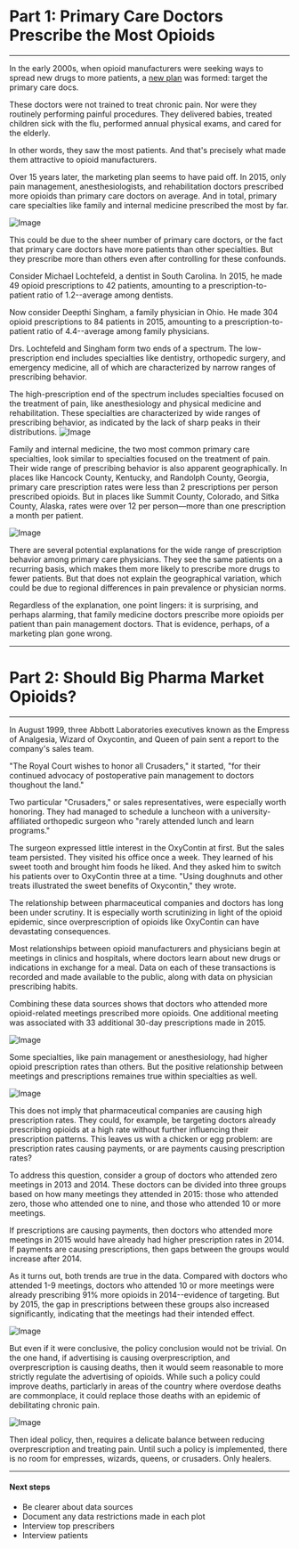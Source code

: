# Part 1: Primary Care Doctors Prescribe the Most Opioids
___

In the early 2000s, when opioid manufacturers were seeking ways to spread new drugs to more patients, a [new plan](http://ajph.aphapublications.org/doi/abs/10.2105/AJPH.2007.131714) was formed: target the primary care docs.

These doctors were not trained to treat chronic pain.  Nor were they routinely performing painful procedures.  They delivered babies, treated children sick with the flu, performed annual physical exams, and cared for the elderly.

In other words, they saw the most patients.  And that's precisely what made them attractive to opioid manufacturers.

Over 15 years later, the marketing plan seems to have paid off.  In 2015, only pain management, anesthesiologists, and rehabilitation doctors prescribed more opioids than primary care doctors on average.  And in total, primary care specialties like family and internal medicine prescribed the most by far.

![Image](plots/specialty_top10pre_total.png)

This could be due to the sheer number of primary care doctors, or the fact that primary care doctors have more patients than other specialties. But they prescribe more than others even after controlling for these confounds.

Consider Michael Lochtefeld, a dentist in South Carolina. In 2015, he made 49 opioid prescriptions to 42 patients, amounting to a prescription-to-patient ratio of 1.2--average among dentists.

Now consider Deepthi Singham, a family physician in Ohio. He made 304 opioid prescriptions to 84 patients in 2015, amounting to a prescription-to-patient ratio of 4.4--average among family physicians.

Drs. Lochtefeld and Singham form two ends of a spectrum. The low-prescription end includes specialties like dentistry, orthopedic surgery, and emergency medicine, all of which are characterized by narrow ranges of prescribing behavior.

The high-prescription end of the spectrum includes specialties focused on the treatment of pain, like anesthesiology and physical medicine and rehabilitation. These specialties are characterized by wide ranges of prescribing behavior, as indicated by the lack of sharp peaks in their distributions.
![Image](plots/prescriptions_dens_by_specialty.png)

Family and internal medicine, the two most common primary care specialties, look  similar to specialties focused on the treatment of pain. Their wide range of prescribing behavior is also apparent geographically. In places like Hancock County, Kentucky, and Randolph County, Georgia, primary care prescription rates were less than 2 prescriptions per person prescribed opioids.  But in places like Summit County, Colorado, and Sitka County, Alaska, rates were over 12 per person&mdash;more than one prescription a month per patient.

![Image](plots/map_prescriptions_primarycare.png)

There are several potential explanations for the wide range of prescription behavior among primary care physicians. They see the same patients on a recurring basis, which makes them more likely to prescribe more drugs to fewer patients. But that does not explain the geographical variation, which could be due to regional differences in pain prevalence or physician norms.

Regardless of the explanation, one point lingers: it is surprising, and perhaps alarming, that family medicine doctors prescribe more opioids per patient than pain management doctors. That is evidence, perhaps, of a marketing plan gone wrong.

---

# Part 2: Should Big Pharma Market Opioids?
___

In August 1999, three Abbott Laboratories executives known as the Empress of Analgesia, Wizard of Oxycontin, and Queen of pain sent a report to the company's sales team.

"The Royal Court wishes to honor all Crusaders," it started, "for their continued advocacy of postoperative pain management to doctors thoughout the land."

Two particular "Crusaders," or sales representatives, were especially worth honoring. They had managed to schedule a luncheon with a university-affiliated orthopedic surgeon who "rarely attended lunch and learn programs."

The surgeon expressed little interest in the OxyContin at first. But the sales team persisted. They visited his office once a week. They learned of his sweet tooth and brought him foods he liked. And they asked him to switch his patients over to OxyContin three at a time. "Using doughnuts and other treats illustrated the sweet benefits of Oxycontin," they wrote.

The relationship between pharmaceutical companies and doctors has long been under scrutiny. It is especially worth scrutinizing in light of the opioid epidemic, since overprescription of opioids like OxyContin can have devastating consequences.

Most relationships between opioid manufacturers and physicians begin at meetings in clinics and hospitals, where doctors learn about new drugs or indications in exchange for a meal. Data on each of these transactions is recorded and made available to the public, along with data on physician prescribing habits.

Combining these data sources shows that doctors who attended more opioid-related meetings prescribed more opioids. One additional meeting was associated with 33 additional 30-day prescriptions made in 2015.

![Image](plots/meetings_30dayfill.png)

Some specialties, like pain management or anesthesiology, had higher opioid prescription rates than others. But the positive relationship between meetings and prescriptions remaines true within specialties as well.

![Image](plots/prescriptions_meetings_by_specialty.png)

This does not imply that pharmaceutical companies are causing high prescription rates. They could, for example, be targeting doctors already prescribing opioids at a high rate without further influencing their prescription patterns. This leaves us with a chicken or egg problem: are prescription rates causing payments, or are payments causing prescription rates?

To address this question, consider a group of doctors who attended zero meetings in 2013 and 2014. These doctors can be divided into three groups based on how many meetings they attended in 2015: those who attended zero, those who attended one to nine, and those who attended 10 or more meetings.

If prescriptions are causing payments, then doctors who attended more meetings in 2015 would have already had higher prescription rates in 2014. If payments are causing prescriptions, then gaps between the groups would increase after 2014.

As it turns out, both trends are true in the data. Compared with doctors who attended 1-9 meetings, doctors who attended 10 or more meetings were already prescribing 91% more opioids in 2014--evidence of targeting. But by 2015, the gap in prescriptions between these groups also increased significantly, indicating that the meetings had their intended effect.

![Image](plots/pot.png)

But even if it were conclusive, the policy conclusion would not be trivial. On the one hand, if advertising is causing overprescription, and overprescription is causing deaths, then it would seem reasonable to more strictly regulate the advertising of opioids. While such a policy could improve deaths, particlarly in areas of the country where overdose deaths are commonplace, it could replace those deaths with an epidemic of debilitating chronic pain.

![Image](plots/map_overdose_deaths.png)

Then ideal policy, then, requires a delicate balance between reducing overprescription and treating pain. Until such a policy is implemented, there is no room for empresses, wizards, queens, or crusaders. Only healers.

---

#### Next steps

- Be clearer about data sources
- Document any data restrictions made in each plot
- Interview top prescribers
- Interview patients

